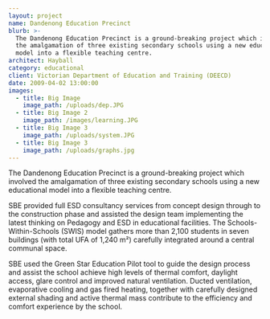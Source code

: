 ```yaml
---
layout: project
name: Dandenong Education Precinct
blurb: >-
  The Dandenong Education Precinct is a ground-breaking project which involved
  the amalgamation of three existing secondary schools using a new educational
  model into a flexible teaching centre.
architect: Hayball
category: educational
client: Victorian Department of Education and Training (DEECD)
date: 2009-04-02 13:00:00
images:
  - title: Big Image
    image_path: /uploads/dep.JPG
  - title: Big Image 2
    image_path: /images/learning.JPG
  - title: Big Image 3
    image_path: /uploads/system.JPG
  - title: Big Image 3
    image_path: /uploads/graphs.jpg
---
```



The Dandenong Education Precinct is a ground-breaking project which involved the amalgamation of three existing secondary schools using a new educational model into a flexible teaching centre.

SBE provided full ESD consultancy services from concept design through to the construction phase and assisted the design team implementing the latest thinking on Pedagogy and ESD in educational facilities. The Schools-Within-Schools (SWIS) model gathers more than 2,100 students in seven buildings (with total UFA of 1,240 m²) carefully integrated around a central communal space.

SBE used the Green Star Education Pilot tool to guide the design process and assist the school achieve high levels of thermal comfort, daylight access, glare control and improved natural ventilation. Ducted ventilation, evaporative cooling and gas fired heating, together with carefully designed external shading and active thermal mass contribute to the efficiency and comfort experience by the school.
